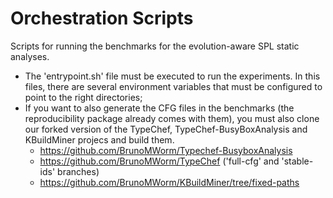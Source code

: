 # Orchestration Scripts

Scripts for running the benchmarks for the evolution-aware SPL static analyses.

* The 'entrypoint.sh' file must be executed to run the experiments. In this files, there are several environment variables that must be configured to point to the right directories;
* If you want to also generate the CFG files in the benchmarks (the reproducibility package already comes with them), you must also clone our forked version of the TypeChef, TypeChef-BusyBoxAnalysis and KBuildMiner projecs and build them.
  * https://github.com/BrunoMWorm/Typechef-BusyboxAnalysis
  * https://github.com/BrunoMWorm/TypeChef ('full-cfg' and 'stable-ids' branches)
  * https://github.com/BrunoMWorm/KBuildMiner/tree/fixed-paths
